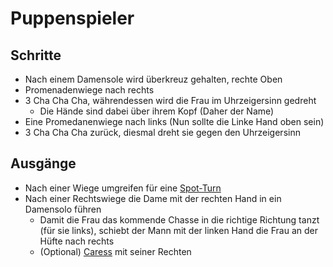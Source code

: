 # Puppenspieler

## Schritte

-   Nach einem Damensole wird überkreuz gehalten, rechte Oben
-   Promenadenwiege nach rechts
-   3 Cha Cha Cha, währendessen wird die Frau im Uhrzeigersinn gedreht
    -   Die Hände sind dabei über ihrem Kopf (Daher der Name)
-   Eine Promedanenwiege nach links (Nun sollte die Linke Hand oben sein)
-   3 Cha Cha Cha zurück, diesmal dreht sie gegen den Uhrzeigersinn

## Ausgänge

-   Nach einer Wiege umgreifen für eine [Spot-Turn](Spot-Turn.md)
-   Nach einer Rechtswiege die Dame mit der rechten Hand in ein Damensolo führen
    -   Damit die Frau das kommende Chasse in die richtige Richtung tanzt (für sie links), schiebt der Mann mit der linken Hand die Frau an der Hüfte nach rechts
    -   (Optional) [Caress](Caress.md) mit seiner Rechten
